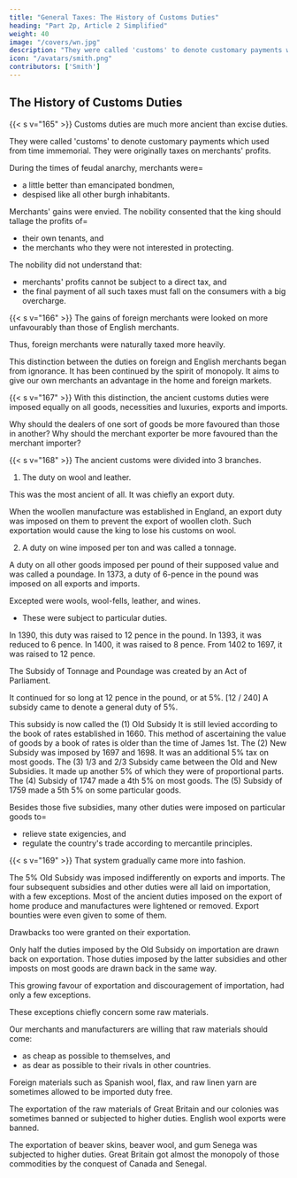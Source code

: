 ```yaml
---
title: "General Taxes: The History of Customs Duties"
heading: "Part 2p, Article 2 Simplified"
weight: 40
image: "/covers/wn.jpg"
description: "They were called 'customs' to denote customary payments which used from time immemorial"
icon: "/avatars/smith.png"
contributors: ['Smith']
---
```



## The History of Customs Duties

{{< s v="165" >}} Customs duties are much more ancient than excise duties.

They were called 'customs' to denote customary payments which used from time immemorial. They were originally taxes on merchants' profits.

During the times of feudal anarchy, merchants were= 
- a little better than emancipated bondmen,
- despised like all other burgh inhabitants.

Merchants' gains were envied.
The nobility consented that the king should tallage the profits of= 
- their own tenants, and
- the merchants who they were not interested in protecting.

The nobility did not understand that:
- merchants' profits cannot be subject to a direct tax, and
- the final payment of all such taxes must fall on the consumers with a big overcharge.


{{< s v="166" >}} The gains of foreign merchants were looked on more unfavourably than those of English merchants.

Thus, foreign merchants were naturally taxed more heavily.

This distinction between the duties on foreign and English merchants began from ignorance.
It has been continued by the spirit of monopoly.
It aims to give our own merchants an advantage in the home and foreign markets.

{{< s v="167" >}} With this distinction, the ancient customs duties were imposed equally on all goods, necessities and luxuries, exports and imports.

Why should the dealers of one sort of goods be more favoured than those in another?
Why should the merchant exporter be more favoured than the merchant importer?


{{< s v="168" >}} The ancient customs were divided into 3 branches.

1. The duty on wool and leather.

This was the most ancient of all.
It was chiefly an export duty.

When the woollen manufacture was established in England, an export duty was imposed on them to prevent the export of woollen cloth.
Such exportation would cause the king to lose his customs on wool.

2. A duty on wine imposed per ton and was called a tonnage.

A duty on all other goods imposed per pound of their supposed value and was called a poundage.
In 1373, a duty of 6-pence in the pound was imposed on all exports and imports.

Excepted were wools, wool-fells, leather, and wines.
- These were subject to particular duties.

In 1390, this duty was raised to 12 pence in the pound.
In 1393, it was reduced to 6 pence.
In 1400, it was raised to 8 pence.
From 1402 to 1697, it was raised to 12 pence.

The Subsidy of Tonnage and Poundage was created by an Act of Parliament.

It continued for so long at 12 pence in the pound, or at 5%. [12 / 240]
A subsidy came to denote a general duty of 5%.

This subsidy is now called the (1) Old Subsidy
    It is still levied according to the book of rates established in 1660.
    This method of ascertaining the value of goods by a book of rates is older than the time of James 1st.
The (2) New Subsidy was imposed by 1697 and 1698.
    It was an additional 5% tax on most goods.
The (3) 1/3 and 2/3 Subsidy came between the Old and New Subsidies.
    It made up another 5% of which they were of proportional parts.
The (4) Subsidy of 1747 made a 4th 5% on most goods.
The (5) Subsidy of 1759 made a 5th 5% on some particular goods.

Besides those five subsidies, many other duties were imposed on particular goods to= 
- relieve state exigencies, and
- regulate the country's trade according to mercantile principles.


{{< s v="169" >}} That system gradually came more into fashion.

The 5% Old Subsidy was imposed indifferently on exports and imports.
The four subsequent subsidies and other duties were all laid on importation, with a few exceptions.
Most of the ancient duties imposed on the export of home produce and manufactures were lightened or removed.
Export bounties were even given to some of them.

Drawbacks too were granted on their exportation.

Only half the duties imposed by the Old Subsidy on importation are drawn back on exportation.
Those duties imposed by the latter subsidies and other imposts on most goods are drawn back in the same way.

This growing favour of exportation and discouragement of importation, had only a few exceptions.

These exceptions chiefly concern some raw materials.

Our merchants and manufacturers are willing that raw materials should come:
- as cheap as possible to themselves, and
- as dear as possible to their rivals in other countries.

Foreign materials such as Spanish wool, flax, and raw linen yarn are sometimes allowed to be imported duty free.

The exportation of the raw materials of Great Britain and our colonies was sometimes banned or subjected to higher duties.
English wool exports were banned.

The exportation of beaver skins, beaver wool, and gum Senega was subjected to higher duties.
Great Britain got almost the monopoly of those commodities by the conquest of Canada and Senegal.

